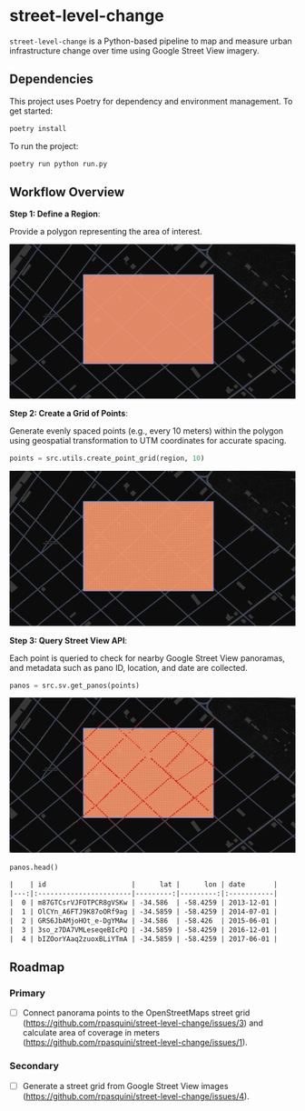 # street-level-change

`street-level-change` is a Python-based pipeline to map and measure urban infrastructure change over time using Google Street View imagery.

## Dependencies

This project uses Poetry for dependency and environment management. To get started:

```bash
poetry install
```

To run the project:

```bash
poetry run python run.py
```

## Workflow Overview

**Step 1: Define a Region**:

Provide a polygon representing the area of interest.

![Region of interest](./assets/region.png "Region of interest")

**Step 2: Create a Grid of Points**:

Generate evenly spaced points (e.g., every 10 meters) within the polygon using geospatial transformation to UTM coordinates for accurate spacing.

```python
points = src.utils.create_point_grid(region, 10)
```

![Grid of points](./assets/region_points.png "Grid of points")

**Step 3: Query Street View API**:

Each point is queried to check for nearby Google Street View panoramas, and metadata such as pano ID, location, and date are collected.

```python
panos = src.sv.get_panos(points)
```

![Panos](./assets/region_points_panos.png "Resulting panoramas")

```python
panos.head()
```

```
|    | id                     |      lat |      lon | date       |
|---:|:-----------------------|---------:|---------:|:-----------|
|  0 | m87GTCsrVJFOTPCR8gVSKw | -34.586  | -58.4259 | 2013-12-01 |
|  1 | OlCYn_A6FTJ9K87oORf9ag | -34.5859 | -58.4259 | 2014-07-01 |
|  2 | GRS6JbAMjoHOt_e-DgYMAw | -34.586  | -58.426  | 2015-06-01 |
|  3 | 3so_z7DA7VMLeseqeBIcPQ | -34.5859 | -58.4259 | 2016-12-01 |
|  4 | bIZOorYAaq2zuoxBLiYTmA | -34.5859 | -58.4259 | 2017-06-01 |
```

## Roadmap

### Primary

- [ ] Connect panorama points to the OpenStreetMaps street grid (https://github.com/rpasquini/street-level-change/issues/3) and calculate area of coverage in meters (https://github.com/rpasquini/street-level-change/issues/1).

### Secondary

- [ ] Generate a street grid from Google Street View images (https://github.com/rpasquini/street-level-change/issues/4).
